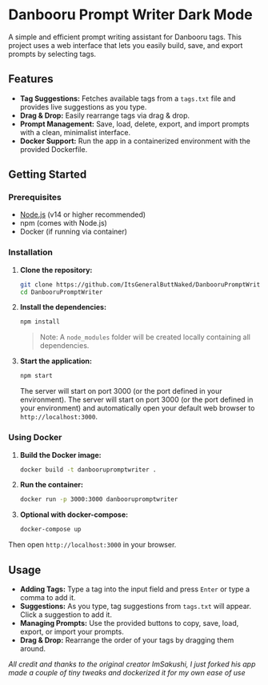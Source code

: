 # Danbooru Prompt Writer Dark Mode

A simple and efficient prompt writing assistant for Danbooru tags. This project uses a web interface that lets you easily build, save, and export prompts by selecting tags.

## Features

- **Tag Suggestions:** Fetches available tags from a `tags.txt` file and provides live suggestions as you type.
- **Drag & Drop:** Easily rearrange tags via drag & drop.
- **Prompt Management:** Save, load, delete, export, and import prompts with a clean, minimalist interface.
- **Docker Support:** Run the app in a containerized environment with the provided Dockerfile.

## Getting Started

### Prerequisites

- [Node.js](https://nodejs.org/) (v14 or higher recommended)
- npm (comes with Node.js)
- Docker (if running via container)

### Installation

1. **Clone the repository:**

    ```bash
    git clone https://github.com/ItsGeneralButtNaked/DanbooruPromptWriter.git
    cd DanbooruPromptWriter
    ```

1. **Install the dependencies:**

    ```bash
    npm install
    ```

   > Note: A `node_modules` folder will be created locally containing all dependencies.

2. **Start the application:**

    ```bash
    npm start
    ```

   The server will start on port 3000 (or the port defined in your environment). The server will start on port 3000 (or the port defined in your environment) and automatically open your default web browser to `http://localhost:3000`.

### Using Docker

1. **Build the Docker image:**

    ```bash
    docker build -t danboorupromptwriter .
    ```

2. **Run the container:**

    ```bash
    docker run -p 3000:3000 danboorupromptwriter
    ```

3. **Optional with docker-compose:**

    ```bash
    docker-compose up
    ```

Then open `http://localhost:3000` in your browser.

## Usage

- **Adding Tags:** Type a tag into the input field and press `Enter` or type a comma to add it.
- **Suggestions:** As you type, tag suggestions from `tags.txt` will appear. Click a suggestion to add it.
- **Managing Prompts:** Use the provided buttons to copy, save, load, export, or import your prompts.
- **Drag & Drop:** Rearrange the order of your tags by dragging them around.

*All credit and thanks to the original creator ImSakushi, I just forked his app made a couple of tiny tweaks and dockerized it for my own ease of use*
